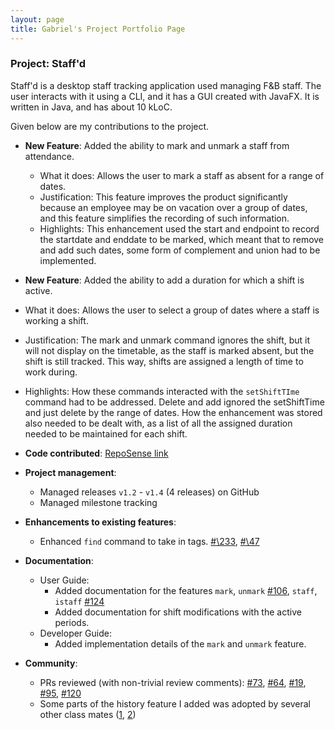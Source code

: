 ```yaml
---
layout: page
title: Gabriel's Project Portfolio Page
---
```


### Project: Staff'd

Staff'd is a desktop staff tracking application used managing F&B staff. The user interacts with it using a CLI, and it has a GUI created with JavaFX. It is written in Java, and has about 10 kLoC.

Given below are my contributions to the project.

* **New Feature**: Added the ability to mark and unmark a staff from attendance.
  * What it does: Allows the user to mark a staff as absent for a range of dates.
  * Justification: This feature improves the product significantly because an employee may be on vacation over a group of dates, and this feature simplifies the recording of such information.
  * Highlights: This enhancement used the start and endpoint to record the startdate and enddate to be marked, which meant that to remove and add such dates, some form of complement and union had to be implemented. 

* **New Feature**: Added the ability to add a duration for which a shift is active.
 * What it does: Allows the user to select a group of dates where a staff is working a shift.
 * Justification: The mark and unmark command ignores the shift, but it will not display on the timetable, as the staff is marked absent, but the shift is still tracked. This way, shifts are assigned a length of time
to work during.
 * Highlights: How these commands interacted with the `setShiftTIme` command had to be addressed. Delete and add ignored the setShiftTime and just delete by the range of dates. How the enhancement was stored also needed to be dealt with, as a list of all the assigned duration needed to be maintained for each shift.

* **Code contributed**: [RepoSense link](https://nus-cs2103-ay2122s1.github.io/tp-dashboard/?search=&sort=groupTitle&sortWithin=title&timeframe=commit&mergegroup=&groupSelect=groupByRepos&breakdown=true&checkedFileTypes=docs~functional-code~test-code~other&since=2021-09-17&tabOpen=true&tabType=authorship&tabAuthor=Gabau&tabRepo=AY2122S1-CS2103T-W11-2%2Ftp%5Bmaster%5D&authorshipIsMergeGroup=false&authorshipFileTypes=docs~functional-code~test-code&authorshipIsBinaryFileTypeChecked=false#:~:text=Click%20to%20view%20author%27s%20contribution.)

* **Project management**:
  * Managed releases `v1.2` - `v1.4` (4 releases) on GitHub
  * Managed milestone tracking

* **Enhancements to existing features**:
  * Enhanced `find` command to take in tags. [#\233](https://github.com/AY2122S1-CS2103T-W11-2/tp/#233), [#\47](https://github.com/AY2122S1-CS2103T-W11-2/tp/#47)

[comment]: <> (  * Wrote additional tests for existing features to increase coverage from 88% to 92% &#40;Pull requests [\#36]&#40;&#41;, [\#38]&#40;&#41;&#41;)

* **Documentation**:
  * User Guide:
    * Added documentation for the features `mark`, `unmark` [\#106](https://github.com/AY2122S1-CS2103T-W11-2/tp/#106), `staff`, `istaff` [\#124](https://github.com/AY2122S1-CS2103T-W11-2/tp/#124)
    * Added documentation for shift modifications with the active periods.
  * Developer Guide:
    * Added implementation details of the `mark` and `unmark` feature.

* **Community**:
  * PRs reviewed (with non-trivial review comments): [\#73](), [\#64](), [\#19](), [\#95](), [\#120]()
  * Some parts of the history feature I added was adopted by several other class mates ([1](), [2]())


